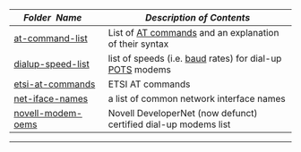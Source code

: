 |&nbsp;&nbsp;&nbsp;&nbsp;_Folder&nbsp;&nbsp;Name_&nbsp;&nbsp;&nbsp;&nbsp;| _Description of Contents_
|:----------------|--------------------------------------------------------------------------------------------------------------------------------------------------------
| [at-command-list](at-command-list.txt) |  List of [AT commands](https://en.wikibooks.org/wiki/Serial_Programming/Modems_and_AT_Commands "Serial Programming, Modems and AT Commands") and an explanation of their syntax 
| [dialup-speed-list](dialup-speed-list.txt) |  list of speeds (i.e. [baud](https://wikipedia.org/wiki/Baud) rates) for dial-up [POTS](https://wikipedia.org/wiki/Plain_old_telephone_service "Plain Old Telephone Service") modems 
| [etsi-at-commands](etsi-at-commands.txt) |  ETSI AT commands 
| [net-iface-names](net-iface-names.txt) |  a list of common network interface names 
| [novell-modem-oems](novell-modem-oems.txt) |  Novell DeveloperNet (now defunct) certified dial-up modems list 

* * *

